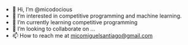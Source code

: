- 👋 Hi, I’m @micodocious
- 👀 I’m interested in competitive programming and machine learning. 
- 🌱 I’m currently learning competitive programming
- 💞️ I’m looking to collaborate on ...
- 📫 How to reach me at micomiguelsantiago@gmail.com

<!---
I love tennis so much that I played it professionally.Currently, I attend oregon state university as a junior studying electrical and computer engineering. Competitive programming is relaxing and where I find my "zen", when I want to clear my head, I will solve CP problems. 
--->
